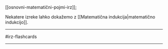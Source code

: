 [[osnovni-matematični-pojmi-irz]];

Nekatere izreke lahko dokažemo z [[Matematična indukcija|matematično indukcijo]]. 

---

#irz-flashcards 

---
